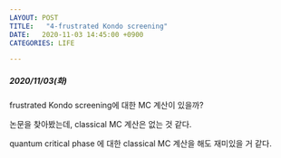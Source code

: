 ```yaml
---
LAYOUT: POST
TITLE:   "4-frustrated Kondo screening"
DATE:   2020-11-03 14:45:00 +0900
CATEGORIES: LIFE

---
```




#####  2020/11/03(화)


frustrated Kondo screening에 대한 MC 계산이 있을까?


논문을 찾아봤는데, classical MC 계산은 없는 것 같다. 


quantum critical phase 에 대한 classical MC 계산을 해도 재미있을 거 같다.





